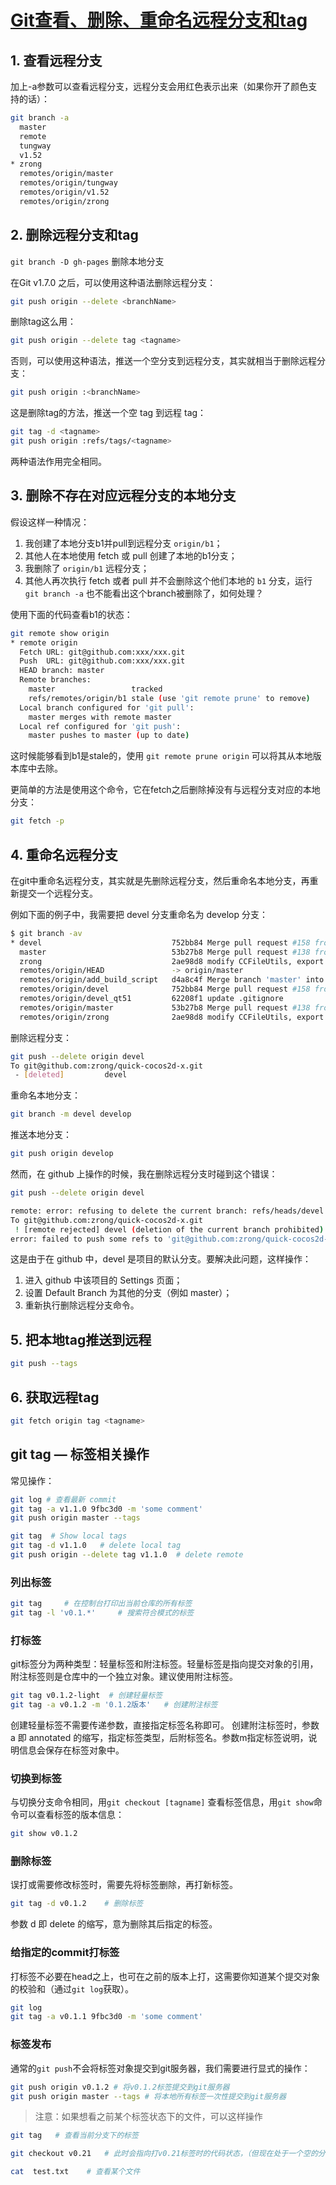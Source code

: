 # [Git查看、删除、重命名远程分支和tag](https://blog.zengrong.net/post/1746.html)

## 1. 查看远程分支

加上-a参数可以查看远程分支，远程分支会用红色表示出来（如果你开了颜色支持的话）：

```bash
git branch -a
  master
  remote
  tungway
  v1.52
* zrong
  remotes/origin/master
  remotes/origin/tungway
  remotes/origin/v1.52
  remotes/origin/zrong
```

## 2. 删除远程分支和tag

`git branch -D gh-pages` 删除本地分支

在Git v1.7.0 之后，可以使用这种语法删除远程分支：

```bash
git push origin --delete <branchName>
```

删除tag这么用：

```bash
git push origin --delete tag <tagname>
```

否则，可以使用这种语法，推送一个空分支到远程分支，其实就相当于删除远程分支：

```bash
git push origin :<branchName>
```

这是删除tag的方法，推送一个空 tag 到远程 tag：

```bash
git tag -d <tagname>
git push origin :refs/tags/<tagname>
```

两种语法作用完全相同。

## 3. 删除不存在对应远程分支的本地分支

假设这样一种情况：

1. 我创建了本地分支b1并pull到远程分支 `origin/b1`；
1. 其他人在本地使用 fetch 或 pull 创建了本地的b1分支；
1. 我删除了 `origin/b1` 远程分支；
1. 其他人再次执行 fetch 或者 pull 并不会删除这个他们本地的 `b1` 分支，运行 `git branch -a` 也不能看出这个branch被删除了，如何处理？

使用下面的代码查看b1的状态：

```bash
git remote show origin
* remote origin
  Fetch URL: git@github.com:xxx/xxx.git
  Push  URL: git@github.com:xxx/xxx.git
  HEAD branch: master
  Remote branches:
    master                 tracked
    refs/remotes/origin/b1 stale (use 'git remote prune' to remove)
  Local branch configured for 'git pull':
    master merges with remote master
  Local ref configured for 'git push':
    master pushes to master (up to date)
```

这时候能够看到b1是stale的，使用 `git remote prune origin` 可以将其从本地版本库中去除。

更简单的方法是使用这个命令，它在fetch之后删除掉没有与远程分支对应的本地分支：

```bash
git fetch -p
```

## 4. 重命名远程分支

在git中重命名远程分支，其实就是先删除远程分支，然后重命名本地分支，再重新提交一个远程分支。

例如下面的例子中，我需要把 devel 分支重命名为 develop 分支：

```bash
$ git branch -av
* devel                             752bb84 Merge pull request #158 from Gwill/devel
  master                            53b27b8 Merge pull request #138 from tdlrobin/master
  zrong                             2ae98d8 modify CCFileUtils, export getFileData
  remotes/origin/HEAD               -> origin/master
  remotes/origin/add_build_script   d4a8c4f Merge branch 'master' into add_build_script
  remotes/origin/devel              752bb84 Merge pull request #158 from Gwill/devel
  remotes/origin/devel_qt51         62208f1 update .gitignore
  remotes/origin/master             53b27b8 Merge pull request #138 from tdlrobin/master
  remotes/origin/zrong              2ae98d8 modify CCFileUtils, export getFileData
```

删除远程分支：

```bash
git push --delete origin devel
To git@github.com:zrong/quick-cocos2d-x.git
 - [deleted]         devel
```

重命名本地分支：

```bash
git branch -m devel develop
```

推送本地分支：

```bash
git push origin develop
```

然而，在 github 上操作的时候，我在删除远程分支时碰到这个错误：

```bash
git push --delete origin devel

remote: error: refusing to delete the current branch: refs/heads/devel
To git@github.com:zrong/quick-cocos2d-x.git
 ! [remote rejected] devel (deletion of the current branch prohibited)
error: failed to push some refs to 'git@github.com:zrong/quick-cocos2d-x.git'
```

这是由于在 github 中，devel 是项目的默认分支。要解决此问题，这样操作：

1. 进入 github 中该项目的 Settings 页面；
1. 设置 Default Branch 为其他的分支（例如 master）；
1. 重新执行删除远程分支命令。

## 5. 把本地tag推送到远程

```bash
git push --tags
```

## 6. 获取远程tag

```bash
git fetch origin tag <tagname>
```

## git tag — 标签相关操作

常见操作：

```bash
git log # 查看最新 commit
git tag -a v1.1.0 9fbc3d0 -m 'some comment'
git push origin master --tags

git tag  # Show local tags
git tag -d v1.1.0   # delete local tag
git push origin --delete tag v1.1.0  # delete remote
```

### 列出标签

```bash
git tag     # 在控制台打印出当前仓库的所有标签
git tag -l 'v0.1.*'     # 搜索符合模式的标签
```

### 打标签

git标签分为两种类型：轻量标签和附注标签。轻量标签是指向提交对象的引用，附注标签则是仓库中的一个独立对象。建议使用附注标签。

```bash
git tag v0.1.2-light  # 创建轻量标签
git tag -a v0.1.2 -m '0.1.2版本'   # 创建附注标签
```

创建轻量标签不需要传递参数，直接指定标签名称即可。
创建附注标签时，参数 a 即 annotated 的缩写，指定标签类型，后附标签名。参数m指定标签说明，说明信息会保存在标签对象中。

### 切换到标签

与切换分支命令相同，用`git checkout [tagname]`
查看标签信息，用`git show`命令可以查看标签的版本信息：

```bash
git show v0.1.2
```

### 删除标签

误打或需要修改标签时，需要先将标签删除，再打新标签。

```bash
git tag -d v0.1.2    # 删除标签
```

参数 d 即 delete 的缩写，意为删除其后指定的标签。

### 给指定的commit打标签

打标签不必要在head之上，也可在之前的版本上打，这需要你知道某个提交对象的校验和（通过`git log`获取）。

```bash
git log
git tag -a v0.1.1 9fbc3d0 -m 'some comment'
```

### 标签发布

通常的`git push`不会将标签对象提交到git服务器，我们需要进行显式的操作：

```bash
git push origin v0.1.2 # 将v0.1.2标签提交到git服务器
git push origin master --tags # 将本地所有标签一次性提交到git服务器
```

> 注意：如果想看之前某个标签状态下的文件，可以这样操作

```bash
git tag   # 查看当前分支下的标签

git checkout v0.21   # 此时会指向打v0.21标签时的代码状态，（但现在处于一个空的分支上）

cat  test.txt    # 查看某个文件
```
